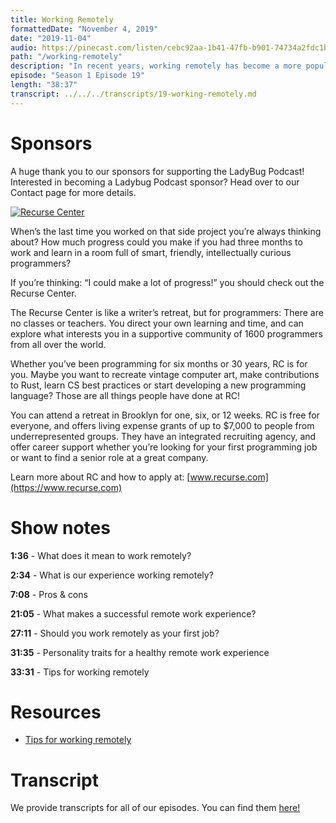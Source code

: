 ```yaml
---
title: Working Remotely
formattedDate: "November 4, 2019"
date: "2019-11-04"
audio: https://pinecast.com/listen/cebc92aa-1b41-47fb-b901-74734a2fdc1b.mp3
path: "/working-remotely"
description: "In recent years, working remotely has become a more popular office perk not only among startups but enterprise businesses as well. Some companies even ONLY work remotely. In this week’s episode, we’ll discuss our experiences working remotely, the pros and cons from an employer and employee standpoint, and provide some advice on whether or not working remotely is a good fit for you."
episode: "Season 1 Episode 19"
length: "38:37"
transcript: ../../../transcripts/19-working-remotely.md
---
```


# Sponsors

A huge thank you to our sponsors for supporting the LadyBug Podcast! Interested in becoming a Ladybug Podcast sponsor? Head over to our Contact page for more details.

<a class="image-link" target="_blank" href="https://www.recurse.com/about"><img src="../../images/sponsors/RC_logo.svg" alt="Recurse Center" /></a>

When’s the last time you worked on that side project you’re always thinking about? How much progress could you make if you had three months to work and learn in a room full of smart, friendly, intellectually curious programmers?

If you’re thinking: “I could make a lot of progress!” you should check out the Recurse Center.

The Recurse Center is like a writer’s retreat, but for programmers: There are no classes or teachers. You direct your own learning and time, and can explore what interests you in a supportive community of 1600 programmers from all over the world.

Whether you’ve been programming for six months or 30 years, RC is for you. Maybe you want to recreate vintage computer art, make contributions to Rust, learn CS best practices or start developing a new programming language? Those are all things people have done at RC!

You can attend a retreat in Brooklyn for one, six, or 12 weeks. RC is free for everyone, and offers living expense grants of up to \$7,000 to people from underrepresented groups. They have an integrated recruiting agency, and offer career support whether you’re looking for your first programming job or want to find a senior role at a great company.

Learn more about RC and how to apply at: [www.recurse.com](https://www.recurse.com)

# Show notes

**1:36** - What does it mean to work remotely?

**2:34** - What is our experience working remotely?

**7:08** - Pros & cons

**21:05** - What makes a successful remote work experience?

**27:11** - Should you work remotely as your first job?

**31:35** - Personality traits for a healthy remote work experience

**33:31** - Tips for working remotely

# Resources

- [Tips for working remotely](https://changelog.com/posts/pro-tips-for-devs-working-at-home)

# Transcript

We provide transcripts for all of our episodes. You can find them <a href="https://github.com/ladybug-podcast/ladybug-website/blob/master/transcripts/19-working-remotely.md" target="_blank" class="highlight">here!</a>
